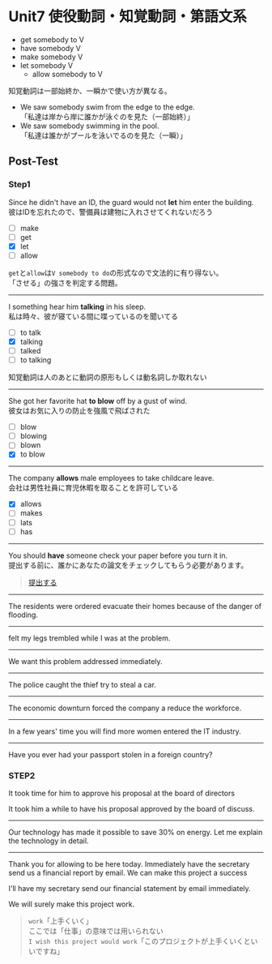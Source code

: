 # Unit7 使役動詞・知覚動詞・第語文系

- get somebody to V
- have somebody V
- make somebody V
- let somebody V
  - allow somebody to V

知覚動詞は一部始終か、一瞬かで使い方が異なる。

- We saw somebody swim from the edge to the edge.  
  「私達は岸から岸に誰かが泳ぐのを見た（一部始終）」
- We saw somebody swimming in the pool.  
  「私達は誰かがプールを泳いでるのを見た（一瞬）」

## Post-Test

### Step1

Since he didn't have an ID, the guard would not **let** him enter the building.  
彼はIDを忘れたので、警備員は建物に入れさせてくれないだろう

- [ ] make
- [ ] get
- [x] let
- [ ] allow

`get`と`allow`は`V somebody to do`の形式なので文法的に有り得ない。  
「させる」の強さを判定する問題。

---

I something hear him **talking** in his sleep.  
私は時々、彼が寝ている間に喋っているのを聞いてる

- [ ] to talk
- [x] talking
- [ ] talked
- [ ] to talking

知覚動詞は人のあとに動詞の原形もしくは動名詞しか取れない

---

She got her favorite hat **to blow** off by a gust of wind.  
彼女はお気に入りの防止を強風で飛ばされた

- [ ] blow
- [ ] blowing
- [ ] blown
- [x] to blow

---

The company **allows** male employees to take childcare leave.  
会社は男性社員に育児休暇を取ることを許可している

- [x] allows
- [ ] makes
- [ ] lats
- [ ] has

---

You should **have** someone check your paper before you turn it in.  
提出する前に、誰かにあなたの論文をチェックしてもらう必要があります。

> [提出する](../../../提出する.md)

---

The residents were ordered evacuate their homes because of the danger of flooding.  

---

 felt my legs trembled while I was at the problem.

---

We want this problem addressed immediately.

---

The police caught the thief try to steal a car.

---

The economic downturn forced the company a reduce the workforce.

---

In a few years' time you will find more women entered the IT industry.

---

Have you ever had your passport stolen in a foreign country?

### STEP2

It took time for him to approve his proposal at the board of directors

It took him a while to have his proposal approved by the board of discuss.

---

Our technology has made it possible to save 30% on energy. Let me explain the technology in detail.

---

Thank you for allowing to be here today. Immediately have the secretary send us a financial report by email. We can make this project a success

I'll have my secretary send our financial statement by email immediately.

We will surely make this project work.

> `work`「上手くいく」  
> ここでは「仕事」の意味では用いられない  
> `I wish this project would work`「このプロジェクトが上手くいくといいですね」

